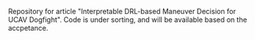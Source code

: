 Repository for article "Interpretable DRL-based Maneuver Decision for UCAV Dogfight".
Code is under sorting, and will be available based on the accpetance.
